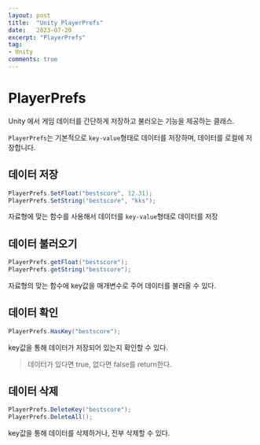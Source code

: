 ```yaml
---
layout: post
title:  "Unity PlayerPrefs"
date:   2023-07-20
excerpt: "PlayerPrefs"
tag:
- Unity
comments: true
---
```


# PlayerPrefs
Unity 에서 게임 데이터를 간단하게 저장하고 불러오는 기능을 제공하는 클래스.

`PlayerPrefs`는 기본적으로 `key-value`형태로 데이터를 저장하며, 데이터를 로컬에 저장합니다.

## 데이터 저장
```c#
PlayerPrefs.SetFloat("bestscore", 12.31);
PlayerPrefs.SetString("bestscore", "kks");
```
자료형에 맞는 함수를 사용해서 데이터를 `key-value`형태로 데이터를 저장

## 데이터 불러오기

```c#
PlayerPrefs.getFloat("bestscore");
PlayerPrefs.getString("bestscore");
```
자료형의 맞는 함수에 key값을 매개변수로 주어 데이터를 불러올 수 있다.

## 데이터 확인
```c#
PlayerPrefs.HasKey("bestscore");
```
key값을 통해 데이터가 저장되어 있는지 확인할 수 있다.
> 데이터가 있다면 true, 없다면 false를 return한다.
>

## 데이터 삭제
```c#
PlayerPrefs.DeleteKey("bestscore");
PlayerPrefs.DeleteAll();
```
key값을 통해 데이터를 삭제하거나, 전부 삭제할 수 있다.